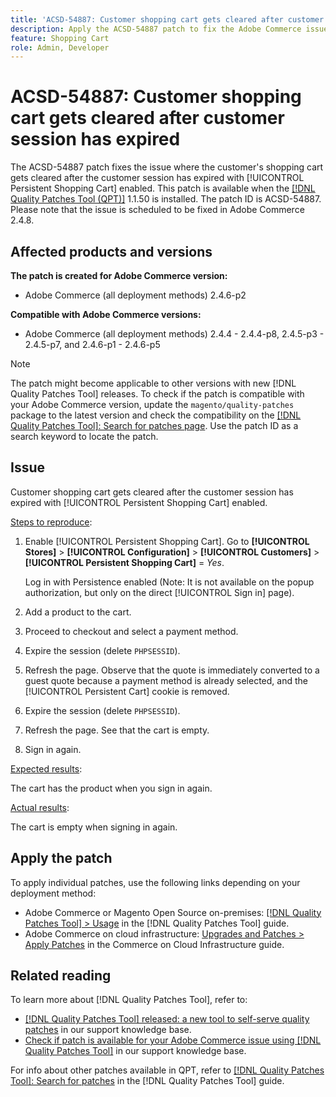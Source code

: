 ```yaml
---
title: 'ACSD-54887: Customer shopping cart gets cleared after customer session has expired'
description: Apply the ACSD-54887 patch to fix the Adobe Commerce issue where the customer shopping cart gets cleared after the customer session has expired with [!UICONTROL Persistent Shopping Cart] enabled.
feature: Shopping Cart
role: Admin, Developer
---
```


# ACSD-54887: Customer shopping cart gets cleared after customer session has expired

The ACSD-54887 patch fixes the issue where the customer's shopping cart gets cleared after the customer session has expired with [!UICONTROL Persistent Shopping Cart] enabled. This patch is available when the [[!DNL Quality Patches Tool (QPT)]](/help/announcements/adobe-commerce-announcements/magento-quality-patches-released-new-tool-to-self-serve-quality-patches.md) 1.1.50 is installed. The patch ID is ACSD-54887. Please note that the issue is scheduled to be fixed in Adobe Commerce 2.4.8.

## Affected products and versions

**The patch is created for Adobe Commerce version:**

* Adobe Commerce (all deployment methods) 2.4.6-p2

**Compatible with Adobe Commerce versions:**

* Adobe Commerce (all deployment methods) 2.4.4 - 2.4.4-p8, 2.4.5-p3 - 2.4.5-p7, and 2.4.6-p1 - 2.4.6-p5

>[!NOTE]
>
>The patch might become applicable to other versions with new [!DNL Quality Patches Tool] releases. To check if the patch is compatible with your Adobe Commerce version, update the `magento/quality-patches` package to the latest version and check the compatibility on the [[!DNL Quality Patches Tool]: Search for patches page](https://experienceleague.adobe.com/tools/commerce-quality-patches/index.html). Use the patch ID as a search keyword to locate the patch.

## Issue

Customer shopping cart gets cleared after the customer session has expired with [!UICONTROL Persistent Shopping Cart] enabled.

<u>Steps to reproduce</u>:

1. Enable [!UICONTROL Persistent Shopping Cart]. Go to **[!UICONTROL Stores]** > **[!UICONTROL Configuration]** > **[!UICONTROL Customers]** > **[!UICONTROL Persistent Shopping Cart]** = *Yes*.

    Log in with Persistence enabled (Note: It is not available on the popup authorization, but only on the direct [!UICONTROL Sign in] page).

1. Add a product to the cart.
1. Proceed to checkout and select a payment method.
1. Expire the session (delete `PHPSESSID`).
1. Refresh the page. Observe that the quote is immediately converted to a guest quote because a payment method is already selected, and the [!UICONTROL Persistent Cart] cookie is removed.
1. Expire the session (delete `PHPSESSID`).
1. Refresh the page. See that the cart is empty.
1. Sign in again.

<u>Expected results</u>:

The cart has the product when you sign in again.

<u>Actual results</u>:

The cart is empty when signing in again.

## Apply the patch

To apply individual patches, use the following links depending on your deployment method:

* Adobe Commerce or Magento Open Source on-premises: [[!DNL Quality Patches Tool] > Usage](https://experienceleague.adobe.com/docs/commerce-operations/tools/quality-patches-tool/usage.html) in the [!DNL Quality Patches Tool] guide.
* Adobe Commerce on cloud infrastructure: [Upgrades and Patches > Apply Patches](https://experienceleague.adobe.com/docs/commerce-cloud-service/user-guide/develop/upgrade/apply-patches.html) in the Commerce on Cloud Infrastructure guide.

## Related reading

To learn more about [!DNL Quality Patches Tool], refer to:

* [[!DNL Quality Patches Tool] released: a new tool to self-serve quality patches](/help/announcements/adobe-commerce-announcements/magento-quality-patches-released-new-tool-to-self-serve-quality-patches.md) in our support knowledge base.
* [Check if patch is available for your Adobe Commerce issue using [!DNL Quality Patches Tool]](/help/support-tools/patches-available-in-qpt-tool/check-patch-for-magento-issue-with-magento-quality-patches.md) in our support knowledge base.

For info about other patches available in QPT, refer to [[!DNL Quality Patches Tool]: Search for patches](https://experienceleague.adobe.com/tools/commerce-quality-patches/index.html) in the [!DNL Quality Patches Tool] guide.

